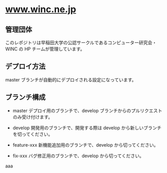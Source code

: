 # www.winc.ne.jp

## 管理団体

このレポジトリは早稲田大学の公認サークルであるコンピューター研究会・WINC の HP チームが管理しています。

## デプロイ方法

master ブランチが自動的にデプロイされる設定になっています。

## ブランチ構成

- master
  デプロイ用のブランチで、develop ブランチからのプルリクエストのみ受け付けます。

- develop
  開発用のブランチで、開発する際は develop から新しいブランチを切ってください。

- feature-xxx
  新機能追加用のブランチで、develop から切ってください。

- fix-xxx
  バグ修正用のブランチで、develop から切ってください。

aaa
